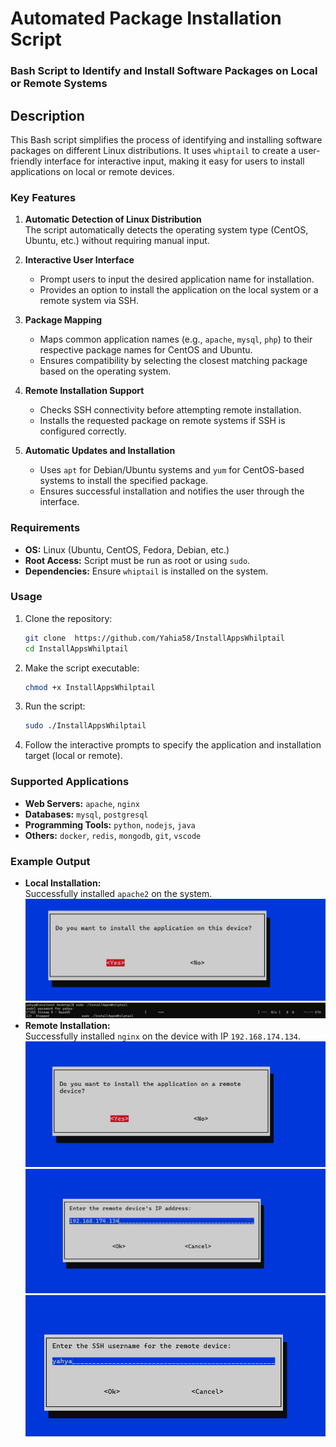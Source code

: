 # Automated Package Installation Script  
### Bash Script to Identify and Install Software Packages on Local or Remote Systems  

## Description  
This Bash script simplifies the process of identifying and installing software packages on different Linux distributions. It uses `whiptail` to create a user-friendly interface for interactive input, making it easy for users to install applications on local or remote devices.  

### Key Features  
1. **Automatic Detection of Linux Distribution**  
   The script automatically detects the operating system type (CentOS, Ubuntu, etc.) without requiring manual input.  

2. **Interactive User Interface**  
   - Prompt users to input the desired application name for installation.  
   - Provides an option to install the application on the local system or a remote system via SSH.  

3. **Package Mapping**  
   - Maps common application names (e.g., `apache`, `mysql`, `php`) to their respective package names for CentOS and Ubuntu.  
   - Ensures compatibility by selecting the closest matching package based on the operating system.  

4. **Remote Installation Support**  
   - Checks SSH connectivity before attempting remote installation.  
   - Installs the requested package on remote systems if SSH is configured correctly.  

5. **Automatic Updates and Installation**  
   - Uses `apt` for Debian/Ubuntu systems and `yum` for CentOS-based systems to install the specified package.  
   - Ensures successful installation and notifies the user through the interface.  

### Requirements  
- **OS:** Linux (Ubuntu, CentOS, Fedora, Debian, etc.)  
- **Root Access:** Script must be run as root or using `sudo`.  
- **Dependencies:** Ensure `whiptail` is installed on the system.  

### Usage  
1. Clone the repository:  
   ```bash  
   git clone  https://github.com/Yahia58/InstallAppsWhilptail
   cd InstallAppsWhilptail 
   ```  

2. Make the script executable:  
   ```bash  
   chmod +x InstallAppsWhilptail 
   ```  

3. Run the script:  
   ```bash  
   sudo ./InstallAppsWhilptail  
   ```  

4. Follow the interactive prompts to specify the application and installation target (local or remote).  

### Supported Applications  
- **Web Servers:** `apache`, `nginx`  
- **Databases:** `mysql`, `postgresql`  
- **Programming Tools:** `python`, `nodejs`, `java`  
- **Others:** `docker`, `redis`, `mongodb`, `git`, `vscode`  

### Example Output  
- **Local Installation:**  
   Successfully installed `apache2` on the system.
  ![image](im2.png)
  ![image](im3.png)
- **Remote Installation:**  
   Successfully installed `nginx` on the device with IP `192.168.174.134`.  
![image](im4.png)
![image](im5.png)
![image](im6.png)
